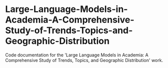 # Large-Language-Models-in-Academia-A-Comprehensive-Study-of-Trends-Topics-and-Geographic-Distribution
Code documentation for the 'Large Language Models in Academia: A Comprehensive Study of Trends, Topics, and Geographic Distribution' work.

